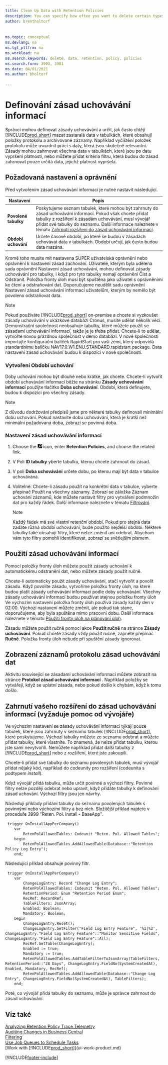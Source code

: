 ```yaml
---
title: Clean Up Data with Retention Policies
description: You can specify how often you want to delete certain types of data.
author: brentholtorf


ms.topic: conceptual
ms.devlang: na
ms.tgt_pltfrm: na
ms.workload: na
ms.search.keywords: delete, data, retention, policy, policies
ms.search.form: 3903, 3901
ms.date: 04/01/2021
ms.author: bholtorf

---
```

# Definování zásad uchovávání informací
Správci mohou definovat zásady uchovávání a určit, jak často chtějí [!INCLUDE[prod_short](includes/prod_short.md)] mazat zastaralá data v tabulkách, které obsahují položky protokolu a archivované záznamy. Například vyčištění položek protokolu může usnadnit práci s daty, která jsou skutečně relevantní. Zásady mohou zahrnovat všechna data v tabulkách, které jsou po datu vypršení platnosti, nebo můžete přidat kritéria filtru, která budou do zásad zahrnovat pouze určitá data, jejichž platnost vypršela.

## Požadovaná nastavení a oprávnění
Před vytvořením zásad uchovávání informací je nutné nastavit následující.

| Nastavení | Popis |
|---------|---------|
| **Povolené tabulky** | Poskytujeme seznam tabulek, které mohou být zahrnuty do zásad uchovávání informací. Pokud však chcete přidat tabulky z rozšíření k zásadám uchovávání, musí vývojář přidat své tabulky do seznamu. Další informace naleznete v tématu [Zahrnutí rozšíření do zásad uchovávání informací](admin-data-retention-policies.md#including-your-extension-in-a-retention-policy-requires-help-from-a-developer). |
| **Období uchování** | Určete časové období, po které se budou v zásadách uchovávat data v tabulkách. Období určují, jak často budou data mazána. |

Kromě toho musíte mít nastavena SUPER uživatelská oprávnění nebo oprávnění k nastavení zásad zachování. Uživatelé, kterým byla udělena sada oprávnění Nastavení zásad uchovávání, mohou definovat zásady uchovávání pro tabulky, i když pro tyto tabulky nemají oprávnění Číst a Odstranit. Položka fronty úloh musí být spuštěna jako uživatel s oprávněními ke čtení a odstraňování dat. Doporučujeme neudělit sadu oprávnění Nastavení zásad uchovávání informací uživatelům, kterým by nemělo být povoleno odstraňovat data.

> [!NOTE]
> Pokud používáte [!INCLUDE[prod_short](includes/prod_short.md)] on-premise a chcete si vyzkoušet zásady uchovávání v ukázkové databázi Cronus, musíte udělat několik věcí. Demonstrační společnost neobsahuje tabulky, které můžete použít se zásadami uchovávání informací, takže je je třeba přidat. Chcete-li to udělat, vytvořte novou prázdnou společnost v demo databázi. V nové společnosti importujte konfigurační balíček RapidStart pro vaši zemi, který odpovídá standardnímu balíčku NAV17.0.W1.ENU.STANDARD.rapidstart package. Data nastavení zásad uchovávání budou k dispozici v nové společnosti.

### Vytvoření Období uchování
Doby uchování mohou být dlouhé nebo krátké, jak chcete. Chcete-li vytvořit období uchovávání informací běžte na stránku **Zásady uchovávání informací** použijte tlačítko **Doba uchovávání**. Období, která definujete, budou k dispozici pro všechny zásady.

> [!NOTE]
> Z důvodu dodržování předpisů jsme pro některé tabulky definovali minimální dobu uchování. Pokud nastavíte dobu uchovávání, která je kratší než minimální požadovaná doba, zobrazí se povinná doba.

### Nastavení zásad uchovávání informací
1. Choose the ![Lightbulb that opens the Tell Me feature.](media/ui-search/search_small.png "Tell me what you want to do") icon, enter **Retention Policies**, and choose the related link.
2. V Poli **ID tabulky** yberte tabulku, kterou chcete zahrnout do zásad.
3. V poli **Doba uchovávání** určete dobu, po kterou mají být data v tabulce uchováváná.
4. Volitelné: Chcete-li zásadu použít na konkrétní data v tabulce, vyberte přepínač Použít na všechny záznamy. Zobrazí se záložka Záznam uchování záznamů, kde můžete nastavit filtry pro vytváření podmnožin dat pro každý řádek. Další informace naleznete v tématu [Filtrování](ui-enter-criteria-filters.md#filtering).

   > [!NOTE]
   > Každý řádek má své vlastní retenční období. Pokud pro stejná data zadáte různá období uchovávání, bude použito nejdelší období. Některé tabulky také obsahují filtry, které nelze změnit ani odebrat. Abychom vám tyto filtry pomohli identifikovat, zobrazí se světlejším písmem.

## Použití zásad uchovávání informací
Pomocí položky fronty úloh můžete použít zásady uchování k automatickému odstranění dat, nebo můžete zásady použít ručně.

Chcete-li automaticky použít zásady uchovávání, stačí vytvořit a povolit zásadu. Když povolíte zásadu, vytvoříme položku fronty úloh, na které budou platit zásady uchovávání informací podle doby uchovávání. Všechny zásady uchovávání informací budou používat stejnou položku fronty úloh Ve výchozím nastavení položka fronty úloh používá zásady každý den v 02:00. Výchozí nastavení můžete změnit, ale pokud tak stane, doporučujeme, aby byla spuštěna mimo pracovní dobu. Další informace naleznete v tématu [Použití fronty úloh na plánování úloh](admin-job-queues-schedule-tasks.md).

Zásadu můžete použít ručně pomocí akce **Použít ručně** na stránce **Zásady uchovávání**. Pokud chcete zásady vždy použít ručně, zapněte přepínač **Ručně**. Položka fronty úloh nebude při spuštění zásady ignorovat.

## Zobrazení záznamů protokolu zásad uchovávání dat
Aktivitu související se zásadami uchovávání informací můžete zobrazit na stránce **Protokol zásad uchovávání informací** . Například položky se vytvářejí, když se uplatní zásada, nebo pokud došlo k chybám, když k tomu došlo.

## Zahrnutí vašeho rozšíření do zásad uchovávání informací (vyžaduje pomoc od vývojáře)
Ve výchozím nastavení se zásady uchovávání informací týkají pouze tabulek, které jsou zahrnuty v seznamu tabulek [!INCLUDE[prod_short](includes/prod_short.md)], které poskytujeme. Výchozí tabulky můžete ze seznamu odebrat a můžete přidat tabulky, které vlastníte. To znamená, že nelze přidat tabulku, kterou jste sami nevytvořili. Nemůžete například přidat další tabulky z [!INCLUDE[prod_short](includes/prod_short.md)] nebo z rozšíření, které jste zakoupili.

Chcete-li přidat své tabulky do seznamu povolených tabulek, musí vývojář přidat nějaký kód, například do codeunity pro rozšíření (codeunita s podtypem *install*).

Když vývojář přidá tabulku, může určit povinné a výchozí filtry. Povinné filtry nelze později odebrat nebo upravit, když přidáte tabulky k definování zásad uchování. Výchozí filtry jsou jen návrhy.

Následují příklady přidání tabulky do seznamu povolených tabulek s povinnými nebo výchozími filtry a bez nich. Složitější příklad najdete v proceduře 3999 "Reten. Pol. Install - BaseApp".

```al
 trigger OnInstallAppPerCompany()
    var
        RetenPolAllowedTables: Codeunit "Reten. Pol. Allowed Tables";
    begin
        RetenPolAllowedTables.AddAllowedTable(Database::"Retention Policy Log Entry");
    end;
```

Následující příklad obsahuje povinný filtr.

```al
 trigger OnInstallAppPerCompany()
    var
        ChangeLogEntry: Record "Change Log Entry";
        RetenPolAllowedTables: Codeunit "Reten. Pol. Allowed Tables";
        RetentionPeriod: Enum "Retention Period Enum";
        RecRef: RecordRef;
        TableFilters: JsonArray;
        Enabled: Boolean;
        Mandatory: Boolean;
    begin
        ChangeLogEntry.Reset();
        ChangeLogEntry.SetFilter("Field Log Entry Feature", '%1|%2', ChangeLogEntry."Field Log Entry Feature"::"Monitor Sensitive Fields", ChangeLogEntry."Field Log Entry Feature"::All);
        RecRef.GetTable(ChangeLogEntry);
        Enabled := true;
        Mandatory := true;
        RetenPolAllowedTables.AddTableFilterToJsonArray(TableFilters, RetentionPeriod::"28 Days", ChangeLogEntry.FieldNo(SystemCreatedAt), Enabled, Mandatory, RecRef);
        RetenPolAllowedTables.AddAllowedTable(Database::"Change Log Entry", ChangeLogEntry.FieldNo(SystemCreatedAt), TableFilters);
    end;
```

Poté, co vývojář přidá tabulky do seznamu, může je správce zahrnout do zásad uchovávání.

## Viz také

[Analyzing Retention Policy Trace Telemetry](/dynamics365/business-central/dev-itpro/administration/telemetry-retention-policy-trace)  
[Auditing Changes in Business Central](across-log-changes.md)  
[Filtering](ui-enter-criteria-filters.md#filtering)  
[Use Job Queues to Schedule Tasks](admin-job-queues-schedule-tasks.md)  
[Work with [!INCLUDE[prod_short](includes/prod_short.md)]](ui-work-product.md)

[!INCLUDE[footer-include](includes/footer-banner.md)]